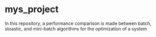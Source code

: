 # mys_project
In this repository, a performance comparison is made between batch, stoastic, and mini-batch algorithms for the optimization of a system
